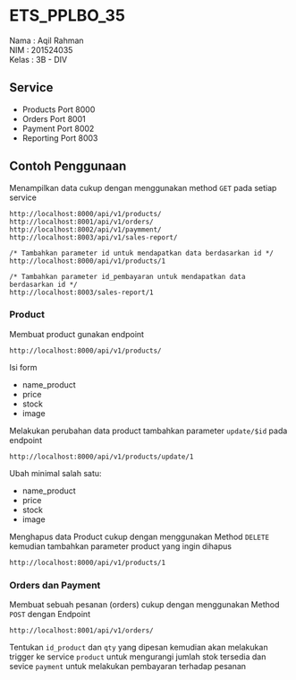 # ETS_PPLBO_35
Nama  : Aqil Rahman<br />
NIM   : 201524035<br />
Kelas : 3B - DIV<br />

## Service
* Products Port 8000
* Orders Port 8001
* Payment Port 8002
* Reporting Port 8003

## Contoh Penggunaan
Menampilkan data cukup dengan menggunakan method `GET` pada setiap service
```
http://localhost:8000/api/v1/products/
http://localhost:8001/api/v1/orders/
http://localhost:8002/api/v1/paymment/
http://localhost:8003/api/v1/sales-report/

/* Tambahkan parameter id untuk mendapatkan data berdasarkan id */
http://localhost:8000/api/v1/products/1

/* Tambahkan parameter id_pembayaran untuk mendapatkan data berdasarkan id */
http://localhost:8003/sales-report/1
```

### Product
Membuat product gunakan endpoint
```
http://localhost:8000/api/v1/products/
```
Isi form
* name_product
* price
* stock
* image

Melakukan perubahan data product tambahkan parameter `update/$id` pada endpoint

```
http://localhost:8000/api/v1/products/update/1
```
Ubah minimal salah satu:
* name_product
* price
* stock
* image

Menghapus data Product cukup dengan menggunakan Method `DELETE` kemudian tambahkan parameter product yang ingin dihapus
```
http://localhost:8000/api/v1/products/1
```
### Orders dan Payment
Membuat sebuah pesanan (orders) cukup dengan menggunakan Method `POST` dengan Endpoint 
```
http://localhost:8001/api/v1/orders/
```
Tentukan `id_product` dan `qty` yang dipesan kemudian akan melakukan trigger ke service `product` untuk mengurangi jumlah stok tersedia dan sevice `payment` untuk melakukan pembayaran terhadap pesanan

